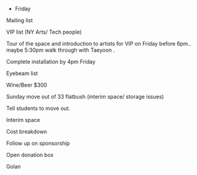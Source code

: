 *   Friday

Mailing list 

VIP list (NY Arts/ Tech people) 

Tour of the space and introduction to artists for VIP on Friday before 6pm.. maybe 5:30pm walk through with Taeyoon .

Complete installation by 4pm Friday

Eyebeam list 

Wine/Beer $300 

Sunday move out of 33 flatbush (interim space/ storage issues) 

Tell students to move out. 

Interim space

Cost breakdown 

Follow up on sponsorship 

Open donation box 

Golan 